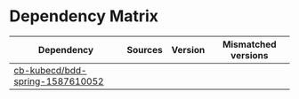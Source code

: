 # Dependency Matrix

Dependency | Sources | Version | Mismatched versions
---------- | ------- | ------- | -------------------
[cb-kubecd/bdd-spring-1587610052](https://github.com/cb-kubecd/bdd-spring-1587610052.git) |  | []() | 
